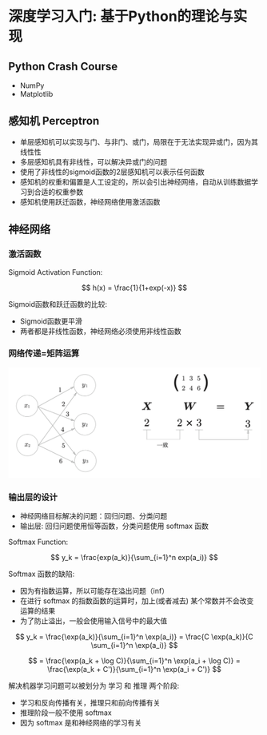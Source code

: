 # 深度学习入门: 基于Python的理论与实现

## Python Crash Course

- NumPy
- Matplotlib

## 感知机 Perceptron

- 单层感知机可以实现与门、与非门、或门，局限在于无法实现异或门，因为其线性性
- 多层感知机具有非线性，可以解决异或门的问题
- 使用了非线性的sigmoid函数的2层感知机可以表示任何函数
- 感知机的权重和偏置是人工设定的，所以会引出神经网络，自动从训练数据学习到合适的权重参数
- 感知机使用跃迁函数，神经网络使用激活函数

## 神经网络

### 激活函数

Sigmoid Activation Function:

$$
h(x) = \frac{1}{1+exp(-x)}
$$

Sigmoid函数和跃迁函数的比较:  
- Sigmoid函数更平滑
- 两者都是非线性函数，神经网络必须使用非线性函数

### 网络传递=矩阵运算

![Matrix_Multi](./深度学习入门.assets/1.png)

### 输出层的设计

- 神经网络目标解决的问题：回归问题、分类问题
- 输出层: 回归问题使用恒等函数，分类问题使用 softmax 函数

Softmax Function:

$$
y_k = \frac{exp(a_k)}{\sum_{i=1}^n exp(a_i)}
$$

Softmax 函数的缺陷:  
- 因为有指数运算，所以可能存在溢出问题（inf）
- 在进行 softmax 的指数函数的运算时，加上(或者减去) 某个常数并不会改变运算的结果
- 为了防止溢出，一般会使用输入信号中的最大值

$$
y_k = \frac{\exp(a_k)}{\sum_{i=1}^n \exp(a_i)} = \frac{C \exp(a_k)}{C \sum_{i=1}^n \exp(a_i)}
$$

$$
= \frac{\exp(a_k + \log C)}{\sum_{i=1}^n \exp(a_i + \log C)}
= \frac{\exp(a_k + C')}{\sum_{i=1}^n \exp(a_i + C')}
$$

解决机器学习问题可以被划分为 学习 和 推理 两个阶段:  
- 学习和反向传播有关，推理只和前向传播有关
- 推理阶段一般不使用 softmax
- 因为 softmax 是和神经网络的学习有关

